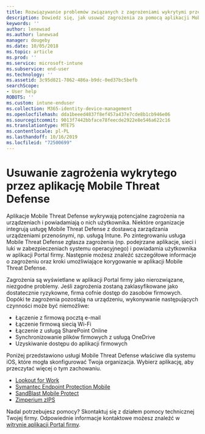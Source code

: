 ```yaml
---
title: Rozwiązywanie problemów związanych z zagrożeniami wykrytymi przez program Mobile Threat Defense w systemie iOS | Microsoft Docs
description: Dowiedz się, jak usuwać zagrożenia za pomocą aplikacji Mobile Threat Defense dla systemu iOS.
keywords: ''
author: lenewsad
ms.author: lanewsad
manager: dougeby
ms.date: 10/05/2018
ms.topic: article
ms.prod: ''
ms.service: microsoft-intune
ms.subservice: end-user
ms.technology: ''
ms.assetid: 3c95d821-7862-486a-b9dc-0ed37bc5befb
searchScope:
- User help
ROBOTS: ''
ms.custom: intune-enduser
ms.collection: M365-identity-device-management
ms.openlocfilehash: dda1beeed4837f8ef457a437e7cde8b1cb946e06
ms.sourcegitcommit: 9013f7442bbface78feecde2922e8e546a622c16
ms.translationtype: MTE75
ms.contentlocale: pl-PL
ms.lasthandoff: 10/16/2019
ms.locfileid: "72500699"
---
```

# <a name="resolve-a-threat-found-by-a-mobile-threat-defense-app"></a>Usuwanie zagrożenia wykrytego przez aplikację Mobile Threat Defense

Aplikacje Mobile Threat Defense wykrywają potencjalne zagrożenia na urządzeniach i powiadamiają o nich użytkownika. Niektóre organizacje integrują usługę Mobile Threat Defense z dostawcą zarządzania urządzeniami przenośnymi, np. usługą Intune. Po zintegrowaniu usługa Mobile Threat Defense zgłasza zagrożenia (np. podejrzane aplikacje, sieci i luki w zabezpieczeniach systemu operacyjnego) i powiadamia użytkownika w aplikacji Portal firmy. Następnie możesz znaleźć szczegółowe informacje o zagrożeniu oraz kroki umożliwiające korygowanie w aplikacji Mobile Threat Defense.  

Zagrożenia są wyświetlane w aplikacji Portal firmy jako nierozwiązane, niezgodne problemy. Jeśli zagrożenia zostaną zaklasyfikowane jako dostatecznie ryzykowne, firma cofnie dostęp do zasobów firmowych. Dopóki te zagrożenia pozostają na urządzeniu, wykonywanie następujących czynności może być niemożliwe:  

* Łączenie z firmową pocztą e-mail
* Łączenie firmową siecią Wi-Fi
* Łączenie z usługą SharePoint Online
* Synchronizowanie plików firmowych z usługą OneDrive
* Uzyskiwanie dostępu do aplikacji firmowych

Poniżej przedstawiono usługi Mobile Threat Defense właściwe dla systemu iOS, które mogła skonfigurować Twoja organizacja. Wybierz aplikację, aby przeczytać więcej o tym zachowaniu. 


* [Lookout for Work](you-need-to-resolve-a-threat-found-by-lookout-for-work-ios.md)
* [Symantec Endpoint Protection Mobile](you-need-to-resolve-a-threat-found-by-skycure-ios.md)
* [SandBlast Mobile Protect](you-need-to-resolve-a-threat-found-by-checkpoint-ios.md)
* [Zimperium zIPS](you-need-to-resolve-a-threat-found-by-zips-ios.md)

Nadal potrzebujesz pomocy? Skontaktuj się z działem pomocy technicznej Twojej firmy. Odpowiednie informacje kontaktowe możesz znaleźć w [witrynie aplikacji Portal firmy](https://go.microsoft.com/fwlink/?linkid=2010980).  


